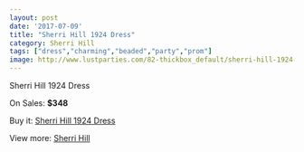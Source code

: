 ```yaml
---
layout: post
date: '2017-07-09'
title: "Sherri Hill 1924 Dress"
category: Sherri Hill
tags: ["dress","charming","beaded","party","prom"]
image: http://www.lustparties.com/82-thickbox_default/sherri-hill-1924-dress.jpg
---
```

Sherri Hill 1924 Dress

On Sales: **$348**
<a href="https://www.lustparties.com/en/sherri-hill/23-sherri-hill-1924-dress.html"><amp-img layout="responsive" width="600" height="600" src="//www.lustparties.com/82-thickbox_default/sherri-hill-1924-dress.jpg" alt="Sherri Hill 1924 Dress 0" /></a>
<a href="https://www.lustparties.com/en/sherri-hill/23-sherri-hill-1924-dress.html"><amp-img layout="responsive" width="600" height="600" src="//www.lustparties.com/85-thickbox_default/sherri-hill-1924-dress.jpg" alt="Sherri Hill 1924 Dress 1" /></a>
<a href="https://www.lustparties.com/en/sherri-hill/23-sherri-hill-1924-dress.html"><amp-img layout="responsive" width="600" height="600" src="//www.lustparties.com/84-thickbox_default/sherri-hill-1924-dress.jpg" alt="Sherri Hill 1924 Dress 2" /></a>
<a href="https://www.lustparties.com/en/sherri-hill/23-sherri-hill-1924-dress.html"><amp-img layout="responsive" width="600" height="600" src="//www.lustparties.com/83-thickbox_default/sherri-hill-1924-dress.jpg" alt="Sherri Hill 1924 Dress 3" /></a>

Buy it: [Sherri Hill 1924 Dress](https://www.lustparties.com/en/sherri-hill/23-sherri-hill-1924-dress.html "Sherri Hill 1924 Dress")

View more: [Sherri Hill](https://www.lustparties.com/en/2-sherri-hill "Sherri Hill")